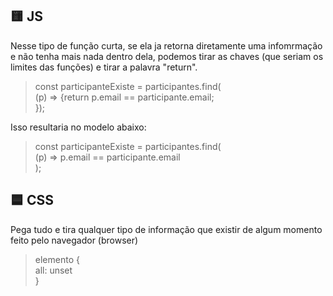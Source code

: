 ## 🟨 JS

Nesse tipo de função curta, se ela ja retorna diretamente uma infomrmação e não tenha mais nada dentro dela, 
podemos tirar as chaves (que seriam os limites das funções) e tirar a palavra "return".

> const participanteExiste = participantes.find(<br>(p) => {return p.email == participante.email;<br>});

Isso resultaria no modelo abaixo:

> const participanteExiste = participantes.find(<br>(p) => p.email == participante.email<br>);

## 🟦 CSS

Pega tudo e tira qualquer tipo de informação que existir de algum momento feito pelo navegador (browser)

> elemento {<br> all:   unset <br>}